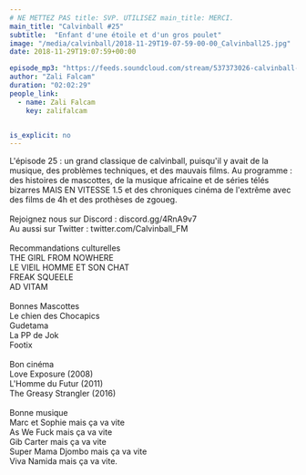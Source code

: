 ```yaml
---
# NE METTEZ PAS title: SVP. UTILISEZ main_title: MERCI.
main_title: "Calvinball #25"
subtitle:  "Enfant d'une étoile et d'un gros poulet"
image: "/media/calvinball/2018-11-29T19-07-59-00-00_Calvinball25.jpg"
date: 2018-11-29T19:07:59+00:00

episode_mp3: "https://feeds.soundcloud.com/stream/537373026-calvinball-radio-calvinball-25-fils-dune-etoile-et-dun-gros-poulet.mp3"
author: "Zali Falcam"
duration: "02:02:29"
people_link: 
  - name: Zali Falcam
    key: zalifalcam


is_explicit: no
---
```


<PodcastHeader/>

<!-- ECRIRE LA DESCRIPTION DE L'EPISODE SOUS CETTE LIGNE -->
L'épisode 25 : un grand classique de calvinball, puisqu'il y avait de la musique, des problèmes techniques, et des mauvais films. Au programme : des histoires de mascottes, de la musique africaine et de séries télés bizarres MAIS EN VITESSE 1.5 et des chroniques cinéma de l'extrême avec des films de 4h et des prothèses de zgoueg.<br><br>Rejoignez nous sur Discord : discord.gg/4RnA9v7<br>Au aussi sur Twitter : twitter.com/Calvinball_FM<br><br>Recommandations culturelles<br>THE GIRL FROM NOWHERE<br>LE VIEIL HOMME ET SON CHAT<br>FREAK SQUEELE<br>AD VITAM<br><br>Bonnes Mascottes<br>Le chien des Chocapics<br>Gudetama<br>La PP de Jok<br>Footix<br><br>Bon cinéma<br>Love Exposure (2008)<br>L'Homme du Futur (2011)<br>The Greasy Strangler (2016)<br><br>Bonne musique<br>Marc et Sophie mais ça va vite<br>As We Fuck mais ça va vite<br>Gib Carter mais ça va vite<br>Super Mama Djombo mais ça va vite<br>Viva Namida mais ça va vite.

